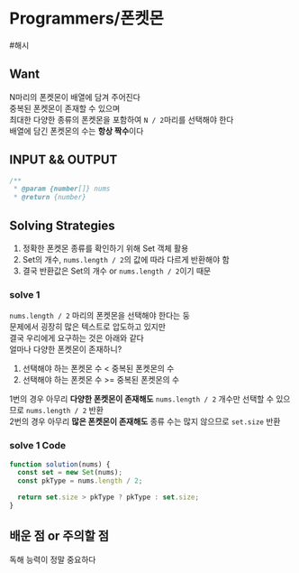 # Programmers/폰켓몬

#해시

## Want

N마리의 폰켓몬이 배열에 담겨 주어진다  
중복된 폰켓몬이 존재할 수 있으며  
최대한 다양한 종류의 폰켓몬을 포함하여 `N / 2`마리를 선택해야 한다  
배열에 담긴 폰켓몬의 수는 **항상 짝수**이다

## INPUT && OUTPUT

```js
/**
 * @param {number[]} nums
 * @return {number}
```

## Solving Strategies

1. 정확한 폰켓몬 종류를 확인하기 위해 Set 객체 활용
2. Set의 개수, `nums.length / 2`의 값에 따라 다르게 반환해야 함
3. 결국 반환값은 Set의 개수 or `nums.length / 2`이기 때문

### solve 1

`nums.length / 2` 마리의 폰켓몬을 선택해야 한다는 둥  
문제에서 굉장히 많은 텍스트로 압도하고 있지만  
결국 우리에게 요구하는 것은 아래와 같다  
얼마나 다양한 폰켓몬이 존재하니?

1. 선택해야 하는 폰켓몬 수 < 중복된 폰켓몬의 수
2. 선택해야 하는 폰켓몬 수 >= 중복된 폰켓몬의 수

1번의 경우 아무리 **다양한 폰켓몬이 존재해도** `nums.length / 2` 개수만 선택할 수 있으므로 `nums.length / 2` 반환  
2번의 경우 아무리 **많은 폰켓몬이 존재해도** 종류 수는 많지 않으므로 `set.size` 반환

### solve 1 Code

```js
function solution(nums) {
  const set = new Set(nums);
  const pkType = nums.length / 2;

  return set.size > pkType ? pkType : set.size;
}
```

## 배운 점 or 주의할 점

독해 능력이 정말 중요하다
